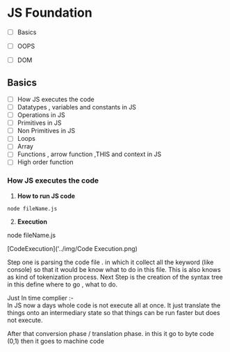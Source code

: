﻿# JS Foundation

- [ ] Basics
- [ ]  OOPS
- [ ]  DOM



## Basics
- [ ] How JS executes the code
- [ ] Datatypes , variables and constants in JS
- [ ]  Operations in JS
- [ ]  Primitives in JS
- [ ]  Non Primitives in JS
- [ ]   Loops
- [ ] Array
 - [ ] Functions , arrow function ,THIS and context in JS
 - [ ] High order function

### How JS executes the code

 1. **How to run JS code** 

  ```nodejs
  node fileName.js
  ```
 

 2. **Execution**

  node fileName.js

[CodeExecution]('../img/Code Execution.png)

Step one is parsing the code file . in which it collect all the keyword (like console)  so that it would be know what to do in this file. This is also knows as kind of tokenization process.
Next Step is the creation of the syntax tree in this define where to go , what to do.

Just In time complier :-  
In JS now a days whole code is not execute all at once. It just translate the things onto an intermediary state so that things can be run faster but does not execute.

After that conversion phase / translation phase.
in this it go to byte code (0,1) then it goes to machine code


